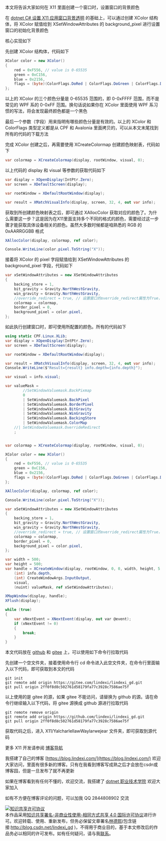 
本文将告诉大家如何在 X11 里面创建一个窗口时，设置窗口的背景颜色

<!--more-->


<!-- 发布 -->
<!-- 博客 -->

在 [dotnet C# 设置 X11 应用窗口背景透明](https://blog.lindexi.com/post/dotnet-C-%E8%AE%BE%E7%BD%AE-X11-%E5%BA%94%E7%94%A8%E7%AA%97%E5%8F%A3%E8%83%8C%E6%99%AF%E9%80%8F%E6%98%8E.html ) 的基础上，可以通过创建 XColor 结构体，将 XColor 赋值给到 XSetWindowAttributes 的 background_pixel 进行设置窗口的初始化背景颜色

核心实现如下

先创建 XColor 结构体，代码如下

```csharp
XColor color = new XColor()
{
    red = 0xF556, // value is 0-65535
    green = 0xC156,
    blue = 0x2156,
    flags = (byte)(ColorFlags.DoRed | ColorFlags.DoGreen | ColorFlags.DoBlue),
};
```

以上的 XColor 的三个颜色分量是 0-65535 范围的，即 0-0xFFFF 范围，而不是常见的 WPF 系的 0-0xFF 范围。换句话说如果你在 XColor 里面使用 WPF 系习惯的写法，将会发现最终颜色都是一个黑色

最后一个参数（字段）用来指明有哪些颜色分量是有效的。以上的 XColor 和 ColorFlags 类型定义都是从 CPF 和 Avalonia 里面拷贝的，可以从本文末尾找到所有的代码的下载方法

完成 XColor 创建之后，再需要使用 XCreateColormap 创建颜色映射表，代码如下

```csharp
var colormap = XCreateColormap(display, rootWindow, visual, 0);
```

以上代码的 display 和 visual 等参数的获取代码如下

```csharp
var display = XOpenDisplay(IntPtr.Zero);
var screen = XDefaultScreen(display);

var rootWindow = XDefaultRootWindow(display);

var result = XMatchVisualInfo(display, screen, 32, 4, out var info);
```

获取到所创建颜色映射表之后，即可通过 XAllocColor 获取对应的颜色了。为什么需要这一步？这是因为在X11里面支持多个不同的格式的颜色，需要经过这一步骤才能获取具体设备相关的颜色。虽然大多数时候都是咱熟悉的 RGB 的 0xAARRGGBB 格式

```csharp
XAllocColor(display, colormap, ref color);

Console.WriteLine(color.pixel.ToString("X"));
```

接着将 XColor 的 pixel 字段赋值给到 XSetWindowAttributes 的 background_pixel 字段，代码如下

```csharp
var xSetWindowAttributes = new XSetWindowAttributes
{
    backing_store = 1,
    bit_gravity = Gravity.NorthWestGravity,
    win_gravity = Gravity.NorthWestGravity,
    //override_redirect = true, // 设置窗口的override_redirect属性为True，以避免窗口管理器的干预
    colormap = colormap,
    border_pixel = 0,
    background_pixel = color.pixel,
};
```

如此执行创建窗口时，即可使用所配置的颜色。所有的代码如下

```csharp
using static CPF.Linux.XLib;
var display = XOpenDisplay(IntPtr.Zero);
var screen = XDefaultScreen(display);

var rootWindow = XDefaultRootWindow(display);

var result = XMatchVisualInfo(display, screen, 32, 4, out var info);
Console.WriteLine($"Result={result} info.depth={info.depth}");

var visual = info.visual;

var valueMask =
        //SetWindowValuemask.BackPixmap
        0
        | SetWindowValuemask.BackPixel
        | SetWindowValuemask.BorderPixel
        | SetWindowValuemask.BitGravity
        | SetWindowValuemask.WinGravity
        | SetWindowValuemask.BackingStore
        | SetWindowValuemask.ColorMap
    //| SetWindowValuemask.OverrideRedirect
    ;


var colormap = XCreateColormap(display, rootWindow, visual, 0);

XColor color = new XColor()
{
    red = 0xF556, // value is 0-65535
    green = 0xC156,
    blue = 0x2156,
    flags = (byte)(ColorFlags.DoRed | ColorFlags.DoGreen | ColorFlags.DoBlue),
};

XAllocColor(display, colormap, ref color);

Console.WriteLine(color.pixel.ToString("X"));

var xSetWindowAttributes = new XSetWindowAttributes
{
    backing_store = 1,
    bit_gravity = Gravity.NorthWestGravity,
    win_gravity = Gravity.NorthWestGravity,
    //override_redirect = true, // 设置窗口的override_redirect属性为True，以避免窗口管理器的干预
    colormap = colormap,
    border_pixel = 0,
    background_pixel = color.pixel,
};

var width = 500;
var height = 500;
var handle = XCreateWindow(display, rootWindow, 0, 0, width, height, 5,
    (int) info.depth,
    (int) CreateWindowArgs.InputOutput,
    visual,
    (nuint) valueMask, ref xSetWindowAttributes);

XMapWindow(display, handle);
XFlush(display);

while (true)
{
    var xNextEvent = XNextEvent(display, out var @event);
    if (xNextEvent != 0)
    {
        break;
    }
}
```

本文代码放在 [github](https://github.com/lindexi/lindexi_gd/tree/2ff0f8d8c502761d58179fa77c3928c7586ae75f/X11/YalcharlellawWaylarwejear) 和 [gitee](https://gitee.com/lindexi/lindexi_gd/tree/2ff0f8d8c502761d58179fa77c3928c7586ae75f/X11/YalcharlellawWaylarwejear) 上，可以使用如下命令行拉取代码

先创建一个空文件夹，接着使用命令行 cd 命令进入此空文件夹，在命令行里面输入以下代码，即可获取到本文的代码

```
git init
git remote add origin https://gitee.com/lindexi/lindexi_gd.git
git pull origin 2ff0f8d8c502761d58179fa77c3928c7586ae75f
```

以上使用的是 gitee 的源，如果 gitee 不能访问，请替换为 github 的源。请在命令行继续输入以下代码，将 gitee 源换成 github 源进行拉取代码

```
git remote remove origin
git remote add origin https://github.com/lindexi/lindexi_gd.git
git pull origin 2ff0f8d8c502761d58179fa77c3928c7586ae75f
```

获取代码之后，进入 X11/YalcharlellawWaylarwejear 文件夹，即可获取到源代码

更多 X11 开发请参阅 [博客导航](https://blog.lindexi.com/post/%E5%8D%9A%E5%AE%A2%E5%AF%BC%E8%88%AA.html )


我搭建了自己的博客 [https://blog.lindexi.com/](https://blog.lindexi.com/) 欢迎大家访问，里面有很多新的博客。只有在我看到博客写成熟之后才会放在csdn或博客园，但是一旦发布了就不再更新

如果在博客看到有任何不懂的，欢迎交流，我搭建了 [dotnet 职业技术学院](https://t.me/dotnet_campus) 欢迎大家加入

如有不方便在博客评论的问题，可以加我 QQ 2844808902 交流

<a rel="license" href="http://creativecommons.org/licenses/by-nc-sa/4.0/"><img alt="知识共享许可协议" style="border-width:0" src="https://licensebuttons.net/l/by-nc-sa/4.0/88x31.png" /></a><br />本作品采用<a rel="license" href="http://creativecommons.org/licenses/by-nc-sa/4.0/">知识共享署名-非商业性使用-相同方式共享 4.0 国际许可协议</a>进行许可。欢迎转载、使用、重新发布，但务必保留文章署名[林德熙](http://blog.csdn.net/lindexi_gd)(包含链接:http://blog.csdn.net/lindexi_gd )，不得用于商业目的，基于本文修改后的作品务必以相同的许可发布。如有任何疑问，请与我[联系](mailto:lindexi_gd@163.com)。